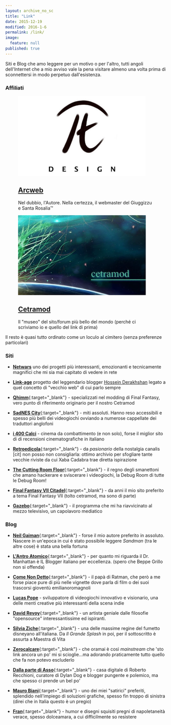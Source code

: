 ```yaml
---
layout: archive_no_sc
title: "Link"
date: 2015-12-19
modified: 2016-1-6
permalink: /link/
image: 
  feature: null
published: true
---
```


Siti e Blog che amo leggere per un motivo o per l'altro, tutti angoli dell'Internet che a mio avviso vale la pena visitare almeno una volta prima di sconnettersi in modo perpetuo dall'esistenza.

### <i class="fa fa-bookmark"></i> Affiliati

<figure>
  <a href="http://www.arcweb.it" target="blank"><img src="/images/arcweb.jpg">
  <h2 class="post-title"><i class="fa fa-circle"></i> Arcweb</h2></a>
  <p class="post-excerpt">Nel dubbio, l'Autore. Nella certezza, il webmaster del Giuggizzu e Santa Rosalia™</p>
</figure>

<figure>
  <a href="http://www.arcweb.it/cetramod/backup/home.php" target="blank"><img src="/images/teasercetramod.jpg">
  <h2 class="post-title"><i class="fa fa-circle"></i> Cetramod</h2></a>
  <p class="post-excerpt">Il "museo" del sito/forum più bello del mondo (perché ci scriviamo io e quello del link di prima)</p>
</figure>

Il resto è quasi tutto ordinato come un loculo al cimitero (senza preferenze particolari)

### <i class="fa fa-globe"></i> Siti

- [**Netwars**](http://netwars-project.com/) uno dei progetti più interessanti, emozionanti e tecnicamente magnifici che mi sia mai capitato di vedere in rete

- [**Link-age**](http://newmediasoc.com/projects/link-age/) progetto del leggendario blogger [Hossein Derakhshan](https://en.wikipedia.org/wiki/Hossein_Derakhshan) legato a quel concetto di "vecchio web" di cui parlo sempre

- [**Qhimm**](http://forums.qhimm.com/index.php){:target="_blank"} - specializzati nel modding di Final Fantasy, vero punto di riferimento originario per il nostro Cetramod

- [**SadNES City**](http://www.sadnescity.it/){:target="_blank"} - miti assoluti. Hanno reso accessibili e spesso più belli dei videogiochi ovviando a numerose cappellate dei traduttori anglofoni

- [**i 400 Calci**](http://www.i400calci.com/) - cinema da combattimento (e non solo), forse il miglior sito di di recensioni cinematografiche in italiano

- [**Retroedicola**](http://www.retroedicola.it/){:target="_blank"} - da _pasionario_ della nostalgia canalis [cit] non posso non consigliarla: ottimo archivio per sfogliare tante vecchie riviste da cui Xaba Cadabra trae diretta ispirazione

- [**The Cutting Room Floor**](https://tcrf.net/){:target="_blank"} - il regno degli smanettoni che amano hackerare e sviscerare i videogiochi, la Debug Room di tutte le Debug Room!

- [**Final Fantasy VII Citadel**](http://www.ff7citadel.com/shinra_times/index.shtml/){:target="_blank"} - da anni il mio sito preferito a tema Final Fantasy VII (tolto cetramod, ma sono di parte)

- [**Gazebo**](http://www.gazebo.rai.it){:target="_blank"} - il programma che mi ha riavvicinato al mezzo televisivo, un capolavoro mediatico

### <i class="fa fa-pencil"></i> Blog

- [**Neil Gaiman**](http://www.neilgaiman.com/){:target="_blank"} - forse il mio autore preferito in assoluto. Nascere in un'epoca in cui è stato possibile leggere _Sandman_ (tra le altre cose) è stata una bella fortuna

- [**L'Antro Atomico**](http://docmanhattan.blogspot.it/){:target="_blank"} - per quanto mi riguarda il Dr. Manhattan è IL Blogger italiano per eccellenza. (spero che Beppe Grillo non si offenda)

- [**Come Non Detto**](https://leortola.wordpress.com/){:target="_blank"} - il papà di Ratman, che però a me forse piace pure di più nelle vignette dove parla di film o dei suoi trascorsi gioventù emilianoromagnoli

- [**Lucas Pope**](http://dukope.com/) - sviluppatore di videogiochi innovativo e visionario, una delle menti creative più interessanti della scena indie

- [**David Revoy**](http://www.davidrevoy.com/){:target="_blank"} - un artista geniale dalle filosofie "opensource" interessantissime ed ispiranti. 

- [**Silvia Ziche**](http://www.silviaziche.com/){:target="_blank"} - una delle massime regine del fumetto disneyano all'italiana. Da _Il Grande Splash_ in poi, per il sottoscritto è assurta a Maestra di Vita

- [**Zerocalcare**](http://www.zerocalcare.it/){:target="_blank"} - che oramai è così _mainstream_ che 'sto link ancora un po' mi si scioglie...ma adorando praticamente tutto quello che fa non potevo escluderlo

- [**Dalla parte di Asso**](http://prontoallaresa.blogspot.com/){:target="_blank"} - casa digitale di Roberto Recchioni, curatore di Dylan Dog e blogger pungente e polemico, ma che spesso ci prende un bel po' 

- [**Mauro Biani**](http://maurobiani.it/){:target="_blank"} - uno dei miei "satirici" preferiti, splendido nell'impiego di soluzioni grafiche, spesso fin troppo di sinistra (direi che in Italia questo è un pregio)

- [**Fran**](http://www.frandemartino.net/){:target="_blank"} - humor e disegni squisiti pregni di napoletaneità verace, spesso dolceamara, a cui difficilmente so resistere